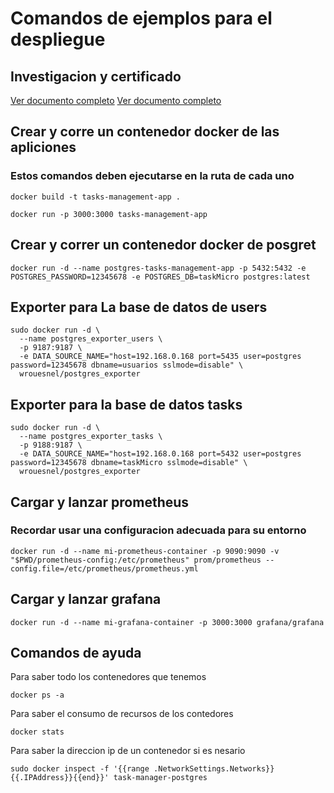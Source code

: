 # Comandos de ejemplos para el despliegue 

## Investigacion y certificado

[Ver documento completo](Investigacion.pdf)
[Ver documento completo](certificado.pdf)


## Crear y corre un contenedor docker de las apliciones

### Estos comandos deben ejecutarse en la ruta de cada uno
```console
docker build -t tasks-management-app .

docker run -p 3000:3000 tasks-management-app
```

## Crear y correr un contenedor docker de posgret

```console
docker run -d --name postgres-tasks-management-app -p 5432:5432 -e POSTGRES_PASSWORD=12345678 -e POSTGRES_DB=taskMicro postgres:latest
```


## Exporter para La base de datos de users

```console
sudo docker run -d \
  --name postgres_exporter_users \
  -p 9187:9187 \
  -e DATA_SOURCE_NAME="host=192.168.0.168 port=5435 user=postgres password=12345678 dbname=usuarios sslmode=disable" \
  wrouesnel/postgres_exporter
```



## Exporter para la base de datos tasks

```console
sudo docker run -d \
  --name postgres_exporter_tasks \
  -p 9188:9187 \
  -e DATA_SOURCE_NAME="host=192.168.0.168 port=5432 user=postgres password=12345678 dbname=taskMicro sslmode=disable" \
  wrouesnel/postgres_exporter
```

## Cargar y lanzar prometheus

### Recordar usar una configuracion adecuada para su entorno
```console
docker run -d --name mi-prometheus-container -p 9090:9090 -v "$PWD/prometheus-config:/etc/prometheus" prom/prometheus --config.file=/etc/prometheus/prometheus.yml
```

## Cargar y lanzar grafana

```console
docker run -d --name mi-grafana-container -p 3000:3000 grafana/grafana
```


## Comandos de ayuda

Para saber  todo los contenedores que tenemos

```console
docker ps -a
```

Para saber el consumo de recursos de los contedores

```console
docker stats 
```

Para saber la direccion ip de un contenedor si es nesario


```console
sudo docker inspect -f '{{range .NetworkSettings.Networks}}{{.IPAddress}}{{end}}' task-manager-postgres
```
